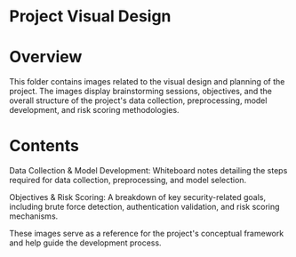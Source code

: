 # Project Visual Design

# Overview

This folder contains images related to the visual design and planning of the project. The images display brainstorming sessions, objectives, and the overall structure of the project's data collection, preprocessing, model development, and risk scoring methodologies.

# Contents

Data Collection & Model Development: Whiteboard notes detailing the steps required for data collection, preprocessing, and model selection.

Objectives & Risk Scoring: A breakdown of key security-related goals, including brute force detection, authentication validation, and risk scoring mechanisms.

These images serve as a reference for the project's conceptual framework and help guide the development process.